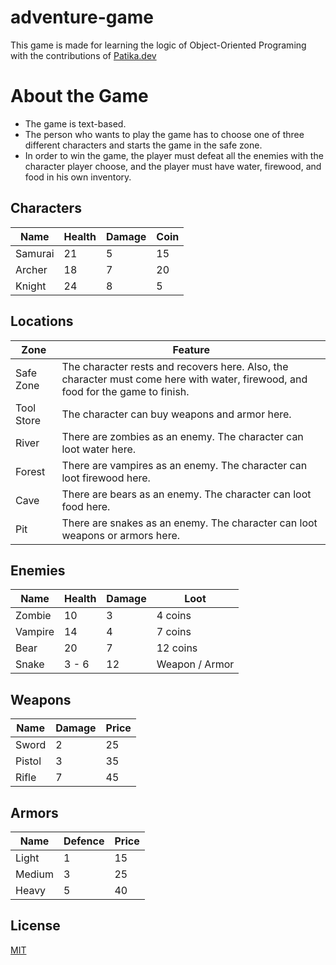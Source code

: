 # adventure-game
This game is made for learning the logic of Object-Oriented Programing with the contributions of [Patika.dev](https://app.patika.dev/courses/java-102/advgame-1)

# About the Game
- The game is text-based.
- The person who wants to play the game has to choose one of three different characters and starts the game in the safe zone.
- In order to win the game, the player must defeat all the enemies with the character player choose, and the player must have water, firewood, and food in his own inventory.

## Characters
|Name|Health|Damage|Coin|
|----|------|------|---|
|Samurai|21|5|15|
|Archer|18|7|20|
|Knight|24|8|5|

## Locations
| Zone       | Feature                                                                      |
|------------|------------------------------------------------------------------------------|
| Safe Zone  | The character rests and recovers here. Also, the character must come here with water, firewood, and food for the game to finish.                                      |
| Tool Store | The character can buy weapons and armor here.                                |
| River      | There are zombies as an enemy. The character can loot water here.            |
| Forest     | There are vampires as an enemy. The character can loot firewood here.        |
| Cave       | There are bears as an enemy. The character can loot food here.               |
| Pit        | There are snakes as an enemy. The character can loot weapons or armors here. |

## Enemies
|Name| Health |Damage| Loot           |
|----|--------|------|----------------|
|Zombie| 10     |3| 4 coins        |
|Vampire| 14     |4| 7 coins        |
|Bear| 20     |7| 12 coins       |
|Snake| 3 - 6  |12| Weapon / Armor |

## Weapons
|Name|Damage|Price|
|----|------|-----|
|Sword|2|25|
|Pistol|3|35|
|Rifle|7|45|

## Armors
|Name|Defence|Price|
|----|------|-----|
|Light|1|15|
|Medium|3|25|
|Heavy|5|40|

## License
[MIT](https://choosealicense.com/licenses/mit/)
